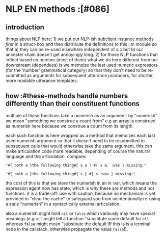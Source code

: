 # NLP EN methods :[#086]


## introduction

things about NLP here: 1) we put our NLP-ish subclient instance methods
*first* in a struct-box and then distribute the definitions to this i.m
module so that a) they can be re-used elsewhere independent of s.c but
b) our ancester chain doesn't get annoyingly long. 2) for those NLP
functions that inflect based on number (most of them) what we do here
different from our downstream (dependees) is we memoize the last used
numeric expressors (for the 'number' grammatical category) so that they
don't need to be re-submitted as arguments for subsequent utterance
producers, for shorter, more readable utterance templates.



## how :#these-methods handle numbers differently than their constituent functions

multiple of these functions take a numerish as an argument. by "numerish"
we mean "something we construe a count from" e.g an array is construed
as numerish here because we construe a count from its length.

each such function is here wrapped as a method that memoizes each last
used numerish argument so that it doesn't need to be resubmitted to
subsequent calls that would otherwise take the same argument. this can
make articulation code more readable, depending of course the natural
language and the articulation. compare:

    "#{ both a }the following thing#{ s a } #{ s a, :was } missing:"

    "#{ both a }the following thing#{ s } #{ s :was } missing:"

the cost of this is that we store the numerish in an in ivar, which
means the expression agent now has state, which is why these are methods
and not functions. it is a trade-off: use with caution, because no
mechanism is yet provided to "clear the cache" to safeguard you from
unintentionally re-using a stale "numerish" in a syntactically
external articulation.

also a numerish might hold `nil` or `false` which variously may have
special meanings (e.g `nil` might tell a function "substitute some
default for `nil` whereas `false` might mean "substitute the default
iff this is is a terminal node in the callstack, otherwise propagate
the value `false`!).
